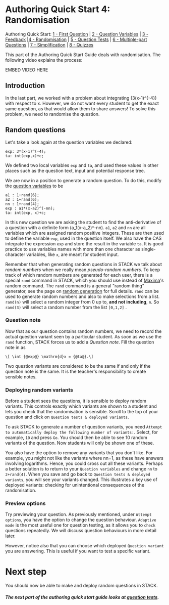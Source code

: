 # Authoring Quick Start 4: Randomisation

Authoring Quick Start: [1 - First Question](Authoring_quick_start.md) | [2 - Question Variables](Authoring_quick_start_2.md) | [3 - Feedback](Authoring_quick_start_3.md) |<u>4 - Randomisation</u> | [5 - Question Tests](Authoring_quick_start_5.md) | [6 - Multiple-part Questions](Authoring_quick_start_6.md) | [7 - Simplification](Authoring_quick_start_7.md) | [8 - Quizzes](Authoring_quick_start_8.md)



This part of the Authoring Quick Start Guide deals with randomisation. The following video explains the process:

EMBED VIDEO HERE

## Introduction

In the last part, we worked with a problem about integrating \(3(x-1)^{-4}\) with respect to x. However, we do not want every student to get the exact same question, as that would allow them to share answers! To solve this problem, we need to randomise the question.

## Random questions

Let's take a look again at the question variables we declared:

```
exp: 3*(x-1)^(-4);
ta: int(exp,x)+c;
```

We defined two local variables `exp` and `ta`, and used these values in other places such as the question text, input and potential response tree. 

We are now in a position to generate a random question. To do this, modify the [question variables](KeyVals.md#Question_variables) to be

```
a1 : 1+rand(6);
a2 : 1+rand(6);
nn : 1+rand(4);
exp : a1*(x-a2)^(-nn);
ta: int(exp, x)+c;
```

In this new question we are asking the student to find the anti-derivative of a question with a definite form \(a_1(x-a_2)^-nn\). `a1`, `a2` and `nn` are all variables which are assigned random positive integers.  These are then used to define the variable `exp`, used in the question itself. We also have the CAS integrate the expression `exp` and store the result in the variable `ta`. It is good practice to use variables names with more than one character as single-character variables, like `x`, are meant for student input.

Remember that when generating random questions in STACK we talk about _random numbers_ when we really mean _pseudo-random numbers_. To keep track of which random numbers are generated for each user, there is a special `rand` command in STACK, which you should use instead of [Maxima](../CAS/Maxima.md)'s random command. The `rand` command is a general "random thing" generator, see the page on [random generation](../CAS/Random.md) for full details. `rand` can be used to generate random numbers and also to make selections from a list. `rand(n)` will select a random integer from 0 up to, **and not including**, `n`. So  `rand(3)` will select a random number from the list  `[0,1,2]` .

### Question note

Now that as our question contains random numbers, we need to record the actual question variant seen by a particular student. As soon as we use the `rand` function, STACK forces us to add a _Question note_. 
Fill the question note in as

```
\[ \int {@exp@} \mathrm{d}x = {@ta@}.\]
```

Two question variants are considered to be the same if and only if the question note is the same. It is the teacher's responsibility to create sensible notes.

### Deploying random variants

Before a student sees the questions, it is sensible to deploy random variants.  This controls exactly which variants are shown to a student and lets you check that the randomisation is sensible. Scroll to the top of your question and click on `Question tests & deployed variants`. 

To ask STACK to generate a number of question variants, you need `Attempt to automatically deploy the following number of variants:`. Select, for example, `10` and press `Go`.  You should then be able to see 10 random variants of the question. Now students will only be shown one of these.

You also have the option to remove any variants that you don't like. For example, you might not like the variants where nn=1, as these have answers involving logarithms. Hence, you could cross out all these variants. Perhaps a better solution is to return to your `Question variables` and change `nn` to `2+rand(4)`. When you save and go back to `Question tests & deployed variants`, you will see your variants changed. This illustrates a key use of deployed variants: checking for unintentional consequences of the randomisation.

### Preview options

Try previewing your question. As previously mentioned, under `Attempt options`, you have the option to change the question behaviour. `Adaptive mode` is the most useful one for question testing, as it allows you to `check` questions repeatedly. We will discuss question behaviours in more detail later. 

However, notice also that you can choose which deployed `Question variant`  you are answering. This is useful if you want to test a specific variant.

# Next step #

You should now be able to make and deploy random questions in STACK.

##### The next part of the authoring quick start guide looks at [question tests](Authoring_quick_start_4.md).